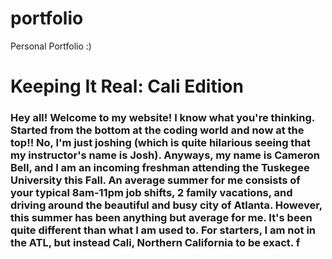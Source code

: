 # portfolio
Personal Portfolio :)
# Keeping It Real: Cali Edition 
### Hey all! Welcome to my website! I know what you're thinking. Started from the bottom at the coding world and now at the top!! No, I'm just joshing (which is quite hilarious seeing that my instructor's name is Josh). Anyways, my name is Cameron Bell, and I am an incoming freshman attending the Tuskegee University this Fall. An average summer for me consists of your typical 8am-11pm job shifts, 2 family vacations, and driving around the beautiful and busy city of Atlanta. However, this summer has been anything but average for me. It's been quite different than what I am used to. For starters, I am not in the ATL, but instead Cali, Northern California to be exact.   f
